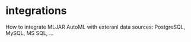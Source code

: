 # integrations
How to integrate MLJAR AutoML with exteranl data sources: PostgreSQL, MySQL, MS SQL, ...
